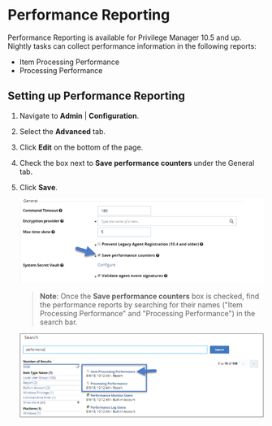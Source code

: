 [title]: # (Performance Reporting)
[tags]: # (reports)
[priority]: # (2)
# Performance Reporting

Performance Reporting is available for Privilege Manager 10.5 and up.
Nightly tasks can collect performance information in the following reports:

* Item Processing Performance
* Processing Performance

## Setting up Performance Reporting

1. Navigate to __Admin__ | __Configuration__.
1. Select the __Advanced__ tab.
1. Click __Edit__ on the bottom of the page.
1. Check the box next to __Save performance counters__ under the General tab.
1. Click __Save__.

   ![Performance Reporting](images/performance-reporting/pr-1.png)
   >**Note**: Once the __Save performance counters__ box is checked, find the performance reports by searching for their names ("Item Processing Performance" and "Processing Performance") in the search bar.

   ![Performance Reporting](images/performance-reporting/pr-2.png)
